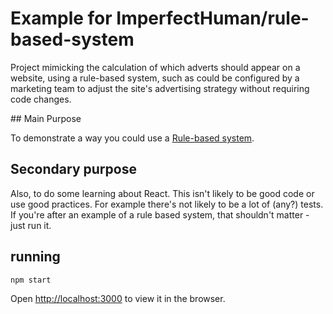 # Example for ImperfectHuman/rule-based-system

Project mimicking the calculation of which adverts should appear on a website,
using a rule-based system, such as could be configured by a marketing team
to adjust the site's advertising strategy without requiring code changes.


## Main Purpose

To demonstrate a way you could use a [Rule-based system](https://github.com/ImperfectHuman/rule-based-system).

## Secondary purpose

Also, to do some learning about React. This isn't likely to be good code or use
good practices. For example there's not likely to be a lot of (any?) tests. If
you're after an example of a rule based system, that shouldn't matter - just run
it.

## running

```npm start```

Open [http://localhost:3000](http://localhost:3000) to view it in the browser.
